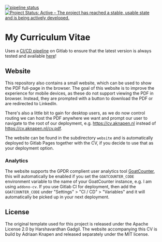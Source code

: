 [![pipeline status](https://gitlab.com/Addono/CV/badges/master/pipeline.svg)](https://gitlab.com/Addono/CV/commits/master)
[![Project Status: Active – The project has reached a stable, usable state and is being actively developed.](https://www.repostatus.org/badges/latest/active.svg)](https://www.repostatus.org/#active)

# My Curriculum Vitae
Uses a [CI/CD pipeline](https://gitlab.com/Addono/CV/pipelines) on Gitlab to ensure that the latest version is always tested and available [here](https://cv.aknapen.nl)!

## Website
This repository also contains a small website, which can be used to show the PDF full-page in the browser. The goal of this website is to improve the experience for mobile devices, as these do not support viewing the PDF in browser. Instead, they are prompted with a button to download the PDF or are redirected to LinkedIn.

There's also a little bit to gain for desktop users, as we do now control routing we can host the PDF anywhere we want and prompt our user to navigate to the root of our deployment, e.g. https://cv.aknapen.nl instead of https://cv.aknapen.nl/cv.pdf.

The website can be found in the subdirectory `website` and is automatically deployed to Gitlab Pages together with the CV, if you decide to use that as your deployment option.

### Analytics

The website supports the GPDR complient user analytics tool [GoatCounter](https://goatcounter.com/), this will automatically be enabled if you set the `GOATCOUNTER_CODE` environment variable to the name of your GoatCounter instance, e.g. I am using `addono-cv`. If you use Gitlab CI for deployment, then add the `GOATCOUNTER_CODE` under "Settings" > "CI / CD" > "Variables" and it will automatically be picked up in your next deployment.

## License

The original template used for this project is released under the Apache License 2.0 by Harshavardhan Gadgil. The website accompanying this CV is build by Adriaan Knapen and released separately under the MIT license.

